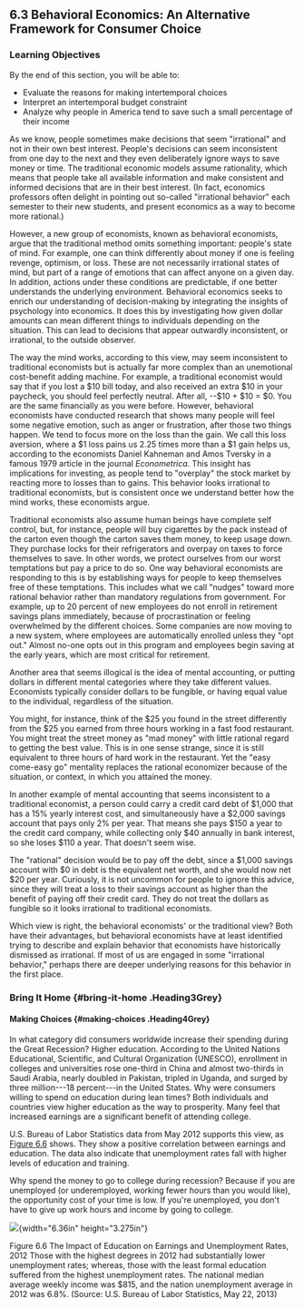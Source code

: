 ## 6.3 Behavioral Economics: An Alternative Framework for Consumer Choice

### Learning Objectives

By the end of this section, you will be able to:

-   Evaluate the reasons for making intertemporal choices
-   Interpret an intertemporal budget constraint
-   Analyze why people in America tend to save such a small percentage
    of their income

As we know, people sometimes make decisions that seem "irrational" and
not in their own best interest. People's decisions can seem inconsistent
from one day to the next and they even deliberately ignore ways to save
money or time. The traditional economic models assume rationality, which
means that people take all available information and make consistent and
informed decisions that are in their best interest. (In fact, economics
professors often delight in pointing out so-called "irrational behavior"
each semester to their new students, and present economics as a way to
become more rational.)

However, a new group of economists, known as behavioral economists,
argue that the traditional method omits something important: people's
state of mind. For example, one can think differently about money if one
is feeling revenge, optimism, or loss. These are not necessarily
irrational states of mind, but part of a range of emotions that can
affect anyone on a given day. In addition, actions under these
conditions are predictable, if one better understands the underlying
environment. Behavioral economics seeks to enrich our understanding of
decision-making by integrating the insights of psychology into
economics. It does this by investigating how given dollar amounts can
mean different things to individuals depending on the situation. This
can lead to decisions that appear outwardly inconsistent, or irrational,
to the outside observer.

The way the mind works, according to this view, may seem inconsistent to
traditional economists but is actually far more complex than an
unemotional cost-benefit adding machine. For example, a traditional
economist would say that if you lost a \$10 bill today, and also
received an extra \$10 in your paycheck, you should feel perfectly
neutral. After all, --\$10 + \$10 = \$0. You are the same financially as
you were before. However, behavioral economists have conducted research
that shows many people will feel some negative emotion, such as anger or
frustration, after those two things happen. We tend to focus more on the
loss than the gain. We call this loss aversion, where a \$1 loss pains
us 2.25 times more than a \$1 gain helps us, according to the economists
Daniel Kahneman and Amos Tversky in a famous 1979 article in the journal
*Econometrica*. This insight has implications for investing, as people
tend to "overplay" the stock market by reacting more to losses than to
gains. This behavior looks irrational to traditional economists, but is
consistent once we understand better how the mind works, these
economists argue.

Traditional economists also assume human beings have complete self
control, but, for instance, people will buy cigarettes by the pack
instead of the carton even though the carton saves them money, to keep
usage down. They purchase locks for their refrigerators and overpay on
taxes to force themselves to save. In other words, we protect ourselves
from our worst temptations but pay a price to do so. One way behavioral
economists are responding to this is by establishing ways for people to
keep themselves free of these temptations. This includes what we call
"nudges" toward more rational behavior rather than mandatory regulations
from government. For example, up to 20 percent of new employees do not
enroll in retirement savings plans immediately, because of
procrastination or feeling overwhelmed by the different choices. Some
companies are now moving to a new system, where employees are
automatically enrolled unless they "opt out." Almost no-one opts out in
this program and employees begin saving at the early years, which are
most critical for retirement.

Another area that seems illogical is the idea of mental accounting, or
putting dollars in different mental categories where they take different
values. Economists typically consider dollars to be fungible, or having
equal value to the individual, regardless of the situation.

You might, for instance, think of the \$25 you found in the street
differently from the \$25 you earned from three hours working in a fast
food restaurant. You might treat the street money as "mad money" with
little rational regard to getting the best value. This is in one sense
strange, since it is still equivalent to three hours of hard work in the
restaurant. Yet the "easy come-easy go" mentality replaces the rational
economizer because of the situation, or context, in which you attained
the money.

In another example of mental accounting that seems inconsistent to a
traditional economist, a person could carry a credit card debt of
\$1,000 that has a 15% yearly interest cost, and simultaneously have a
\$2,000 savings account that pays only 2% per year. That means she pays
\$150 a year to the credit card company, while collecting only \$40
annually in bank interest, so she loses \$110 a year. That doesn't seem
wise.

The "rational" decision would be to pay off the debt, since a \$1,000
savings account with \$0 in debt is the equivalent net worth, and she
would now net \$20 per year. Curiously, it is not uncommon for people to
ignore this advice, since they will treat a loss to their savings
account as higher than the benefit of paying off their credit card. They
do not treat the dollars as fungible so it looks irrational to
traditional economists.

Which view is right, the behavioral economists' or the traditional view?
Both have their advantages, but behavioral economists have at least
identified trying to describe and explain behavior that economists have
historically dismissed as irrational. If most of us are engaged in some
"irrational behavior," perhaps there are deeper underlying reasons for
this behavior in the first place.

### Bring It Home {#bring-it-home .Heading3Grey}

#### Making Choices {#making-choices .Heading4Grey}

In what category did consumers worldwide increase their spending during
the Great Recession? Higher education. According to the United Nations
Educational, Scientific, and Cultural Organization (UNESCO), enrollment
in colleges and universities rose one-third in China and almost
two-thirds in Saudi Arabia, nearly doubled in Pakistan, tripled in
Uganda, and surged by three million---18 percent---in the United States.
Why were consumers willing to spend on education during lean times? Both
individuals and countries view higher education as the way to
prosperity. Many feel that increased earnings are a significant benefit
of attending college.

U.S. Bureau of Labor Statistics data from May 2012 supports this view,
as [Figure 6.6](#CNX_Econ_C06_010) shows. They show a positive
correlation between earnings and education. The data also indicate that
unemployment rates fall with higher levels of education and training.

Why spend the money to go to college during recession? Because if you
are unemployed (or underemployed, working fewer hours than you would
like), the opportunity cost of your time is low. If you're unemployed,
you don't have to give up work hours and income by going to college.

![](media/rId25.jpeg){width="6.36in" height="3.275in"}

Figure 6.6 The Impact of Education on Earnings and Unemployment Rates,
2012 Those with the highest degrees in 2012 had substantially lower
unemployment rates; whereas, those with the least formal education
suffered from the highest unemployment rates. The national median
average weekly income was \$815, and the nation unemployment average in
2012 was 6.8%. (Source: U.S. Bureau of Labor Statistics, May 22, 2013)
